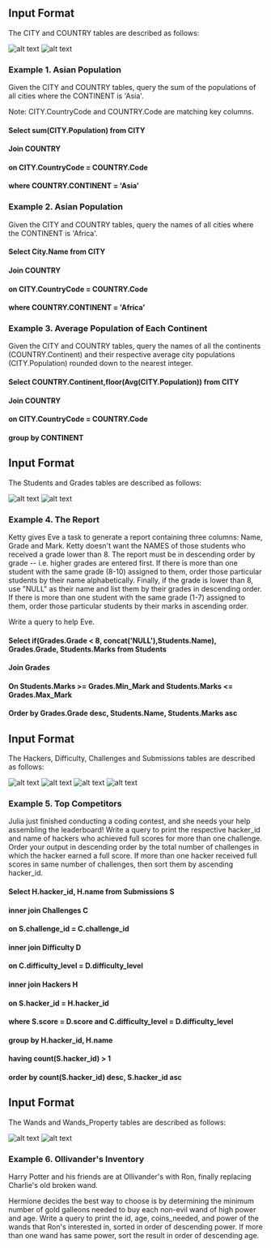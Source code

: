 ## Input Format

The CITY and COUNTRY tables are described as follows:

![alt text](https://github.com/vectormars/Hackerrank/blob/master/SQL/Basic%20Select/CITY.jpg)
![alt text](https://github.com/vectormars/Hackerrank/blob/master/SQL/Basic%20Join/Country.jpg)



### Example 1. Asian Population

Given the CITY and COUNTRY tables, query the sum of the populations of all cities where the CONTINENT is 'Asia'.

Note: CITY.CountryCode and COUNTRY.Code are matching key columns.

#### Select sum(CITY.Population) from CITY 
#### Join COUNTRY
#### on CITY.CountryCode = COUNTRY.Code
#### where COUNTRY.CONTINENT = 'Asia'

### Example 2. Asian Population

Given the CITY and COUNTRY tables, query the names of all cities where the CONTINENT is 'Africa'.

#### Select City.Name from CITY 
#### Join COUNTRY
#### on CITY.CountryCode = COUNTRY.Code
#### where COUNTRY.CONTINENT = 'Africa'

### Example 3. Average Population of Each Continent 
Given the CITY and COUNTRY tables, query the names of all the continents (COUNTRY.Continent) and their respective average city populations (CITY.Population) rounded down to the nearest integer.

#### Select COUNTRY.Continent,floor(Avg(CITY.Population)) from CITY
#### Join COUNTRY
#### on CITY.CountryCode = COUNTRY.Code
#### group by CONTINENT


## Input Format

The Students and Grades tables are described as follows:

![alt text](https://github.com/vectormars/Hackerrank/blob/master/SQL/Basic%20Join/Student.png)
![alt text](https://github.com/vectormars/Hackerrank/blob/master/SQL/Basic%20Join/Grades.png)

### Example 4. The Report
Ketty gives Eve a task to generate a report containing three columns: Name, Grade and Mark. Ketty doesn't want the NAMES of those students who received a grade lower than 8. The report must be in descending order by grade -- i.e. higher grades are entered first. If there is more than one student with the same grade (8-10) assigned to them, order those particular students by their name alphabetically. Finally, if the grade is lower than 8, use "NULL" as their name and list them by their grades in descending order. If there is more than one student with the same grade (1-7) assigned to them, order those particular students by their marks in ascending order.

Write a query to help Eve.

#### Select if(Grades.Grade < 8, concat('NULL'),Students.Name), Grades.Grade, Students.Marks from Students 
#### Join Grades
#### On Students.Marks >= Grades.Min_Mark and Students.Marks <= Grades.Max_Mark 
#### Order by Grades.Grade desc, Students.Name, Students.Marks asc

## Input Format

The Hackers, Difficulty, Challenges and Submissions tables are described as follows:

![alt text](https://github.com/vectormars/Hackerrank/blob/master/SQL/Basic%20Join/Hackers.png)
![alt text](https://github.com/vectormars/Hackerrank/blob/master/SQL/Basic%20Join/Difficulty.png)
![alt text](https://github.com/vectormars/Hackerrank/blob/master/SQL/Basic%20Join/Challenges.png)
![alt text](https://github.com/vectormars/Hackerrank/blob/master/SQL/Basic%20Join/Submissions.png)


### Example 5. Top Competitors
Julia just finished conducting a coding contest, and she needs your help assembling the leaderboard! Write a query to print the respective hacker_id and name of hackers who achieved full scores for more than one challenge. Order your output in descending order by the total number of challenges in which the hacker earned a full score. If more than one hacker received full scores in same number of challenges, then sort them by ascending hacker_id.
#### Select H.hacker_id, H.name from Submissions S
#### inner join Challenges C
#### on S.challenge_id = C.challenge_id
#### inner join Difficulty D
#### on C.difficulty_level = D.difficulty_level 
#### inner join Hackers H
#### on S.hacker_id = H.hacker_id
#### where S.score = D.score and C.difficulty_level = D.difficulty_level
#### group by H.hacker_id, H.name
#### having count(S.hacker_id) > 1
#### order by count(S.hacker_id) desc, S.hacker_id asc


## Input Format

The Wands and Wands_Property tables are described as follows:

![alt text](https://github.com/vectormars/Hackerrank/blob/master/SQL/Basic%20Join/Wands.png)
![alt text](https://github.com/vectormars/Hackerrank/blob/master/SQL/Basic%20Join/Wands_Property.png)

### Example 6. Ollivander's Inventory

Harry Potter and his friends are at Ollivander's with Ron, finally replacing Charlie's old broken wand.

Hermione decides the best way to choose is by determining the minimum number of gold galleons needed to buy each non-evil wand of high power and age. Write a query to print the id, age, coins_needed, and power of the wands that Ron's interested in, sorted in order of descending power. If more than one wand has same power, sort the result in order of descending age.


